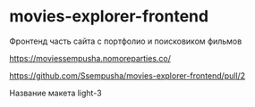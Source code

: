 # movies-explorer-frontend


Фронтенд часть сайта с портфолио и поисковиком фильмов


https://moviessempusha.nomoreparties.co/


https://github.com/Ssempusha/movies-explorer-frontend/pull/2


Название макета light-3
